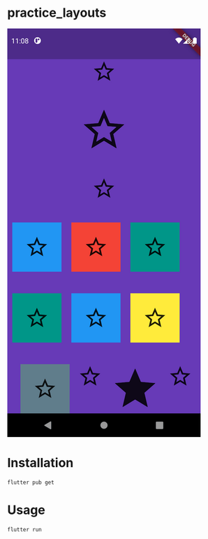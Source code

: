 # practice_layouts


![News app flutter](https://github.com/Akshayjadhav-7/practice_layouts/blob/master/images/2.png)



# Installation

```
flutter pub get
```
# Usage

```
flutter run
```
